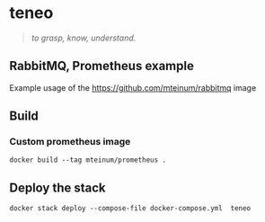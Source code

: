 # teneo

> *to grasp, know, understand.*

## RabbitMQ, Prometheus example

Example usage of the https://github.com/mteinum/rabbitmq image

## Build

### Custom prometheus image

```
docker build --tag mteinum/prometheus .
```

## Deploy the stack

```
docker stack deploy --compose-file docker-compose.yml  teneo
```